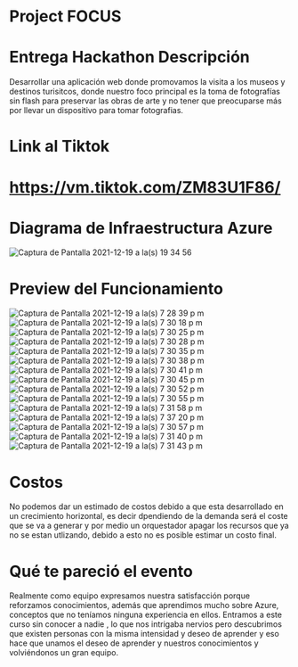 # Project FOCUS

# Entrega Hackathon Descripción
Desarrollar una aplicación web donde promovamos la visita a los museos y destinos turisitcos, donde nuestro foco principal es la toma de fotografías sin flash para preservar las obras de arte y no tener que preocuparse más por llevar un dispositivo para tomar fotografias.

# Link al Tiktok
# https://vm.tiktok.com/ZM83U1F86/

# Diagrama de Infraestructura Azure
![Captura de Pantalla 2021-12-19 a la(s) 19 34 56](https://user-images.githubusercontent.com/89824966/146699633-38613c1b-6c98-4485-845f-6dbe161aa246.png)

# Preview del Funcionamiento
![Captura de Pantalla 2021-12-19 a la(s) 7 28 39 p m](https://user-images.githubusercontent.com/89824966/146700064-e90326f3-a7de-4ef3-b0ab-cd996a098da4.png)![Captura de Pantalla 2021-12-19 a la(s) 7 30 18 p m](https://user-images.githubusercontent.com/89824966/146700074-66f617d5-dd85-4174-829e-30da4f170a39.png)
![Captura de Pantalla 2021-12-19 a la(s) 7 30 25 p m](https://user-images.githubusercontent.com/89824966/146700079-ac3ff5ad-18bb-43db-97d0-d4665f9cbf95.png)
![Captura de Pantalla 2021-12-19 a la(s) 7 30 28 p m](https://user-images.githubusercontent.com/89824966/146700080-7e3faf9f-14c3-4bd0-b0df-c2c2071a1a72.png)
![Captura de Pantalla 2021-12-19 a la(s) 7 30 35 p m](https://user-images.githubusercontent.com/89824966/146700082-7b0d4ce3-6b9c-48d7-b313-4876a765be63.png)
![Captura de Pantalla 2021-12-19 a la(s) 7 30 38 p m](https://user-images.githubusercontent.com/89824966/146700084-14d9fe49-e4ba-453e-ba08-641b0ecb6afc.png)
![Captura de Pantalla 2021-12-19 a la(s) 7 30 41 p m](https://user-images.githubusercontent.com/89824966/146700087-bbe38b3c-4cbe-4617-a6fb-f1964eebc449.png)
![Captura de Pantalla 2021-12-19 a la(s) 7 30 45 p m](https://user-images.githubusercontent.com/89824966/146700089-4bdfb21c-1258-453b-b427-e9608657729e.png)
![Captura de Pantalla 2021-12-19 a la(s) 7 30 52 p m](https://user-images.githubusercontent.com/89824966/146700093-9f60407e-6e1d-4725-b89f-b4161a869e84.png)
![Captura de Pantalla 2021-12-19 a la(s) 7 30 55 p m](https://user-images.githubusercontent.com/89824966/146700094-97282ad0-0649-4c41-8d15-3fe721719589.png)
![Captura de Pantalla 2021-12-19 a la(s) 7 31 58 p m](https://user-images.githubusercontent.com/89824966/146700114-01abb8c7-b86e-404f-8ece-e05d28037c16.png)
![Captura de Pantalla 2021-12-19 a la(s) 7 37 20 p m](https://user-images.githubusercontent.com/89824966/146700116-6d33c545-4351-49ce-9966-e219735af3ce.png)
![Captura de Pantalla 2021-12-19 a la(s) 7 30 57 p m](https://user-images.githubusercontent.com/89824966/146700102-b70f2000-2dfc-4932-983c-d0fb74bd406b.png)![Captura de Pantalla 2021-12-19 a la(s) 7 31 40 p m](https://user-images.githubusercontent.com/89824966/146700105-45add85e-bd1d-4923-93f9-991977e9074c.png)
![Captura de Pantalla 2021-12-19 a la(s) 7 31 43 p m](https://user-images.githubusercontent.com/89824966/146700109-74b374b3-6317-4ab5-8fdd-595bd9c88a75.png)


# Costos
No podemos dar un estimado de costos debido a que esta desarrollado en un crecimiento horizontal, es decir dpendiendo de la demanda será
 el coste que se va a generar y por medio un orquestador apagar los recursos que ya no se estan utlizando, debido a esto no es posible estimar un costo final.

# Qué te pareció el evento
Realmente como equipo expresamos nuestra satisfacción porque reforzamos conocimientos, además que aprendimos mucho sobre Azure, conceptos que no teníamos ninguna experiencia en ellos.  Entramos a este curso sin conocer a nadie , lo que nos intrigaba nervios pero descubrimos que existen personas con la misma intensidad y deseo de aprender  y eso hace que unamos el deseo de aprender y nuestros conocimientos y volviéndonos un gran equipo.
